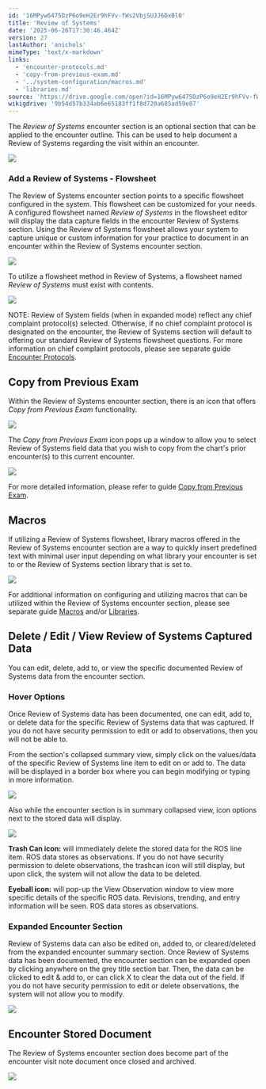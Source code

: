```yaml
---
id: '16MPyw6475DzP6o9eH2Er9hFVv-fWs2VbjSUJJ6DxBl0'
title: 'Review of Systems'
date: '2025-06-26T17:30:46.464Z'
version: 27
lastAuthor: 'anichols'
mimeType: 'text/x-markdown'
links:
  - 'encounter-protocols.md'
  - 'copy-from-previous-exam.md'
  - '../system-configuration/macros.md'
  - 'libraries.md'
source: 'https://drive.google.com/open?id=16MPyw6475DzP6o9eH2Er9hFVv-fWs2VbjSUJJ6DxBl0'
wikigdrive: '9b54d57b334ab6e65183ff1f8d720a685ad59e87'
---
```

The *Review of Systems* encounter section is an optional section that can be applied to the encounter outline.  This can be used to help document a Review of Systems regarding the visit within an encounter.

![](../review-of-systems.assets/43c56a0bcb120a511e4422bc3f9a0bd0.png)

### Add a Review of Systems - Flowsheet

The Review of Systems encounter section points to a specific flowsheet configured in the system.  This flowsheet can be customized for your needs.  A configured flowsheet named *Review of Systems* in the flowsheet editor will display the data capture fields in the encounter Review of Systems section. Using the Review of Systems flowsheet allows your system to capture unique or custom information for your practice to document in an encounter within the Review of Systems encounter section.

![](../review-of-systems.assets/048b0541d4b741535b08fe68f98bd787.png)

To utilize a flowsheet method in Review of Systems, a flowsheet named *Review of Systems* must exist with contents.

![](../review-of-systems.assets/7a60adad7d76c1fbf82d897a64bbc9e8.png)

NOTE: Review of System fields (when in expanded mode) reflect any chief complaint protocol(s) selected.  Otherwise, if no chief complaint protocol is designated on the encounter, the Review of Systems section will default to offering our standard Review of Systems flowsheet questions.  For more information on chief complaint protocols, please see separate guide [Encounter Protocols](encounter-protocols.md).

## Copy from Previous Exam

Within the Review of Systems encounter section, there is an icon that offers *Copy from Previous Exam* functionality.

![](../review-of-systems.assets/7117c781b4040749e87c276ff8358b1b.png)

The *Copy from Previous Exam* icon pops up a window to allow you to select Review of Systems field data that you wish to copy from the chart's prior encounter(s) to this current encounter.

![](../review-of-systems.assets/413d93c2d3e5530022c020d6d8df0b9a.png)

For more detailed information, please refer to guide [Copy from Previous Exam](copy-from-previous-exam.md#copy-existing-visits).
## Macros

If utilizing a Review of Systems flowsheet, library macros offered in the Review of Systems encounter section are a way to quickly insert predefined text with minimal user input depending on what library your encounter is set to or the Review of Systems section library that is set to.

![](../review-of-systems.assets/f6e2257306606fe2d29ea423c3cbb5c0.png)

For additional information on configuring and utilizing macros that can be utilized within the Review of Systems encounter section, please see separate guide [Macros](../system-configuration/macros.md#properties-of-a-macro) and/or [Libraries](libraries.md).

## Delete / Edit / View Review of Systems Captured Data

You can edit, delete, add to, or view the specific documented Review of Systems data from the encounter section.

### Hover Options

Once Review of Systems data has been documented, one can edit, add to, or delete data for the specific Review of Systems data that was captured.  If you do not have security permission to edit or add to observations, then you will not be able to.

From the section's collapsed summary view, simply click on the values/data of the specific Review of Systems line item to edit on or add to.  The data will be displayed in a border box where you can begin modifying or typing in more information.

![](../review-of-systems.assets/0c315591d64457c9f488ed1b8d9750f8.png)

Also while the encounter section is in summary collapsed view, icon options next to the stored data will display.

![](../review-of-systems.assets/f4835826de48e024ad82902e2e9dc1b4.png)

**Trash Can icon:** will immediately delete the stored data for the ROS line item.  ROS data stores as observations.  If you do not have security permission to delete observations, the trashcan icon will still display, but upon click, the system will not allow the data to be deleted.

**Eyeball icon:** will pop-up the View Observation window to view more specific details of the specific ROS data. Revisions, trending, and entry information will be seen. ROS data stores as observations.

### Expanded Encounter Section

Review of Systems data can also be edited on, added to, or cleared/deleted from the expanded encounter summary section.  Once Review of Systems data has been documented, the encounter section can be expanded open by clicking anywhere on the grey title section bar.  Then, the data can be clicked to edit & add to, or can click X to clear the data out of the field.   If you do not have security permission to edit or delete observations, the system will not allow you to modify.

![](../review-of-systems.assets/9f7f538cba11bd2ac24949a84599f62f.png)

## Encounter Stored Document

The Review of Systems encounter section does become part of the encounter visit note document once closed and archived.

![](../review-of-systems.assets/d94f0ea464127e38d0d44af0dc64ec51.png)
